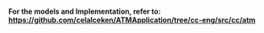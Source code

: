#### For the models and Implementation, refer to: https://github.com/celalceken/ATMApplication/tree/cc-eng/src/cc/atm
